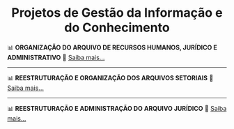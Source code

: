 <h1 align="center">Projetos de Gestão da Informação e do Conhecimento</h1>

📊 <b>ORGANIZAÇÃO DO ARQUIVO DE RECURSOS HUMANOS, JURÍDICO E ADMINISTRATIVO</b> 
🔗 [Saiba mais...](https://docs.google.com/presentation/d/1MvSykNmfq7qMOt4cuYN634Z27N28jJme/edit?usp=sharing&ouid=116306883399450186523&rtpof=true&sd=true)

--------------------------------------------------------------------------------------------------------------------------------------------------------------------

📊 <b>REESTRUTURAÇÃO E ORGANIZAÇÃO DOS ARQUIVOS SETORIAIS</b> 
🔗 [Saiba mais...](https://docs.google.com/presentation/d/12mQ4MX00y5mEI0fEfzGDeabTQA1FQBOM/edit?usp=sharing&ouid=116306883399450186523&rtpof=true&sd=true)

--------------------------------------------------------------------------------------------------------------------------------------------------------------------

📊 <b>REESTRUTURAÇÃO E ADMINISTRAÇÃO DO ARQUIVO JURÍDICO</b> 
🔗 [Saiba mais...](https://docs.google.com/presentation/d/1fMIDpGLN0PYsSJqlDhqFvPWak6T4CEtw/edit?usp=sharing&ouid=116306883399450186523&rtpof=true&sd=true)

